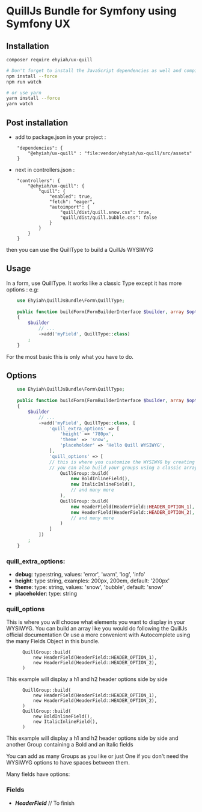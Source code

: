 # QuillJs Bundle for Symfony using Symfony UX

## Installation

```sh
composer require ehyiah/ux-quill

# Don't forget to install the JavaScript dependencies as well and compile
npm install --force
npm run watch

# or use yarn
yarn install --force
yarn watch
```
## Post installation
- add to package.json in your project : 
```
    "dependencies": {
        "@ehyiah/ux-quill" : "file:vendor/ehyiah/ux-quill/src/assets"
    }
```
- next in controllers.json :
```
    "controllers": {
        "@ehyiah/ux-quill": {
            "quill": {
                "enabled": true,
                "fetch": "eager",
                "autoimport": {
                    "quill/dist/quill.snow.css": true,
                    "quill/dist/quill.bubble.css": false
                }
            }
        }
    }
```

then you can use the QuillType to build a QuillJs WYSIWYG

## Usage
In a form, use QuillType. It works like a classic Type except it has more options : e.g:
```php
    use Ehyiah\QuillJsBundle\Form\QuillType;
    
    public function buildForm(FormBuilderInterface $builder, array $options)
    {
        $builder
            // ...
            ->add('myField', QuillType::class)
        ;
    }
```

For the most basic this is only what you have to do.
## Options
```php
    use Ehyiah\QuillJsBundle\Form\QuillType;
    
    public function buildForm(FormBuilderInterface $builder, array $options)
    {
        $builder
            // ...
            ->add('myField', QuillType::class, [
                'quill_extra_options' => [
                    'height' => '780px',
                    'theme' => 'snow',
                    'placeholder' => 'Hello Quill WYSIWYG',
                ],
                'quill_options' => [
                // this is where you customize the WYSIWYG by creating one or many Groups
                // you can also build your groups using a classic array but many classes are covering almost every Quill Fields see below
                    QuillGroup::build(
                        new BoldInlineField(),
                        new ItalicInlineField(),
                        // and many more
                    ),
                    QuillGroup::build(
                        new HeaderField(HeaderField::HEADER_OPTION_1),
                        new HeaderField(HeaderField::HEADER_OPTION_2),
                        // and many more
                    )
                ]
            ])
        ;
    }
```

### quill_extra_options:

- **debug**: type:string, values: 'error', 'warn', 'log', 'info'
- **height**: type string, examples: 200px, 200em, default: '200px'
- **theme**: type: string, values: 'snow', 'bubble', default: 'snow'
- **placeholder**: type: string

### quill_options

This is where you will choose what elements you want to display in your WYSIWYG.
You can build an array like you would do following the QuillJs official documentation
Or use a more convenient with Autocomplete using the many Fields Object in this bundle.
```
      QuillGroup::build(
          new HeaderField(HeaderField::HEADER_OPTION_1),
          new HeaderField(HeaderField::HEADER_OPTION_2),
      )
```
This example will display a h1 and h2 header options side by side


```
      QuillGroup::build(
          new HeaderField(HeaderField::HEADER_OPTION_1),
          new HeaderField(HeaderField::HEADER_OPTION_2),
      )
      QuillGroup::build(
          new BoldInlineField(),
          new ItalicInlineField(),
      )
```
This example will display a h1 and h2 header options side by side and another Group containing a Bold and an Italic fields

You can add as many Groups as you like or just One if you don't need the WYSIWYG options to have spaces between them.


Many fields have options:

### Fields
- ***HeaderField*** 
// To finish

